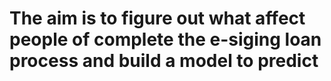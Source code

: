 # The aim is to figure out what affect people of complete the e-siging loan process and build a model to predict

